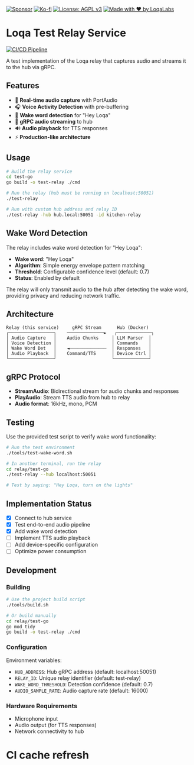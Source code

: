 [![Sponsor](https://img.shields.io/badge/Sponsor-Loqa-ff69b4?logo=githubsponsors&style=for-the-badge)](https://github.com/sponsors/annabarnes1138)
[![Ko-fi](https://img.shields.io/badge/Buy%20me%20a%20coffee-Ko--fi-FF5E5B?logo=ko-fi&logoColor=white&style=for-the-badge)](https://ko-fi.com/annabarnes)
[![License: AGPL v3](https://img.shields.io/badge/License-AGPL--3.0-blue?style=for-the-badge)](LICENSE)
[![Made with ❤️ by LoqaLabs](https://img.shields.io/badge/Made%20with%20%E2%9D%A4%EF%B8%8F-by%20LoqaLabs-ffb6c1?style=for-the-badge)](https://loqalabs.com)

# Loqa Test Relay Service

[![CI/CD Pipeline](https://github.com/loqalabs/loqa-relay/actions/workflows/ci.yml/badge.svg)](https://github.com/loqalabs/loqa-relay/actions/workflows/ci.yml)

A test implementation of the Loqa relay that captures audio and streams it to the hub via gRPC.

## Features

- 🎤 **Real-time audio capture** with PortAudio
- 🎧 **Voice Activity Detection** with pre-buffering
- 🎯 **Wake word detection** for "Hey Loqa"
- 📡 **gRPC audio streaming** to hub
- 🔊 **Audio playback** for TTS responses
- ⚡ **Production-like architecture**

## Usage

```bash
# Build the relay service
cd test-go
go build -o test-relay ./cmd

# Run the relay (hub must be running on localhost:50051)
./test-relay

# Run with custom hub address and relay ID
./test-relay -hub hub.local:50051 -id kitchen-relay
```

## Wake Word Detection

The relay includes wake word detection for "Hey Loqa":

- **Wake word**: "Hey Loqa" 
- **Algorithm**: Simple energy envelope pattern matching
- **Threshold**: Configurable confidence level (default: 0.7)
- **Status**: Enabled by default

The relay will only transmit audio to the hub after detecting the wake word, providing privacy and reducing network traffic.

## Architecture

```
Relay (this service)     gRPC Stream      Hub (Docker)
┌─────────────────┐    ──────────────►   ┌─────────────┐
│ Audio Capture   │    Audio Chunks     │ LLM Parser  │
│ Voice Detection │                     │ Commands    │
│ Wake Word Det   │    ◄──────────────  │ Responses   │
│ Audio Playback  │    Command/TTS      │ Device Ctrl │
└─────────────────┘                     └─────────────┘
```

## gRPC Protocol

- **StreamAudio**: Bidirectional stream for audio chunks and responses
- **PlayAudio**: Stream TTS audio from hub to relay
- **Audio format**: 16kHz, mono, PCM

## Testing

Use the provided test script to verify wake word functionality:

```bash
# Run the test environment
./tools/test-wake-word.sh

# In another terminal, run the relay
cd relay/test-go
./test-relay --hub localhost:50051

# Test by saying: "Hey Loqa, turn on the lights"
```

## Implementation Status

- [x] Connect to hub service
- [x] Test end-to-end audio pipeline  
- [x] Add wake word detection
- [ ] Implement TTS audio playback
- [ ] Add device-specific configuration
- [ ] Optimize power consumption

## Development

### Building
```bash
# Use the project build script
./tools/build.sh

# Or build manually
cd relay/test-go
go mod tidy
go build -o test-relay ./cmd
```

### Configuration
Environment variables:
- `HUB_ADDRESS`: Hub gRPC address (default: localhost:50051)
- `RELAY_ID`: Unique relay identifier (default: test-relay)
- `WAKE_WORD_THRESHOLD`: Detection confidence (default: 0.7)
- `AUDIO_SAMPLE_RATE`: Audio capture rate (default: 16000)

### Hardware Requirements
- Microphone input
- Audio output (for TTS responses)
- Network connectivity to hub 
# CI cache refresh
